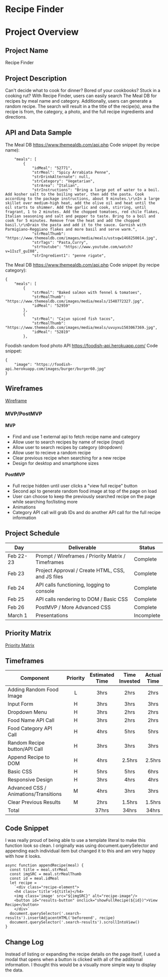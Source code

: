 # Recipe Finder

# Project Overview

## Project Name

Recipe Finder

## Project Description

Can't decide what to cook for dinner? Bored of your cookbooks? Stuck in a cooking rut? With Recipe Finder, users can easily search The Meal DB for recipes by meal name and category. Additionally, users can generate a random recipe. The search will result in a the title of the recipe(s), area the recipe is from, the category, a photo, and the full recipe ingredients and directions.

## API and Data Sample

The Meal DB
https://www.themealdb.com/api.php
Code snippet (by recipe name):

```{
    "meals": [
        {
            "idMeal": "52771",
            "strMeal": "Spicy Arrabiata Penne",
            "strDrinkAlternate": null,
            "strCategory": "Vegetarian",
            "strArea": "Italian",
            "strInstructions": "Bring a large pot of water to a boil. Add kosher salt to the boiling water, then add the pasta. Cook according to the package instructions, about 9 minutes.\r\nIn a large skillet over medium-high heat, add the olive oil and heat until the oil starts to shimmer. Add the garlic and cook, stirring, until fragrant, 1 to 2 minutes. Add the chopped tomatoes, red chile flakes, Italian seasoning and salt and pepper to taste. Bring to a boil and cook for 5 minutes. Remove from the heat and add the chopped basil.\r\nDrain the pasta and add it to the sauce. Garnish with Parmigiano-Reggiano flakes and more basil and serve warm.",
            "strMealThumb": "https://www.themealdb.com/images/media/meals/ustsqw1468250014.jpg",
            "strTags": "Pasta,Curry",
            "strYoutube": "https://www.youtube.com/watch?v=1IszT_guI08",
            "strIngredient1": "penne rigate",
```
The Meal DB
https://www.themealdb.com/api.php
Code snippet (by recipe category):
```
{
    "meals": [
        {
            "strMeal": "Baked salmon with fennel & tomatoes",
            "strMealThumb": "https://www.themealdb.com/images/media/meals/1548772327.jpg",
            "idMeal": "52959"
        },
        {
            "strMeal": "Cajun spiced fish tacos",
            "strMealThumb": "https://www.themealdb.com/images/media/meals/uvuyxu1503067369.jpg",
            "idMeal": "52819"
        },
```

Foodish random food photo API
https://foodish-api.herokuapp.com/
Code snippet:
```
{
    "image": "https://foodish-api.herokuapp.com/images/burger/burger60.jpg"
}
```


## Wireframes

[Wireframe](https://wireframe.cc/1wNLfi)

### MVP/PostMVP

#### MVP 

- Find and use 1 external api to fetch recipe name and category
- Allow user to search recipes by name of recipe (input)
- Allow user to search recipes by category (dropdown)
- Allow user to recieve a random recipe
- Clear previous recipe when searching for a new recipe
- Design for desktop and smartphone sizes

#### PostMVP  

- Full recipe hidden until user clicks a "view full recipe" button
- Second api to generate random food image at top of the page on load
- User can choose to keep the previously searched recipe on the page while searching for/listing more
- Animations
- Category API call will grab IDs and do another API call for the full recipe information

## Project Schedule

|  Day | Deliverable | Status
|---|---| ---|
|Feb 22-23| Prompt / Wireframes / Priority Matrix / Timeframes | Complete
|Feb 23| Project Approval / Create HTML, CSS, and JS files| Complete
|Feb 24| API calls functioning, logging to console | Complete
|Feb 25| API calls rendering to DOM / Basic CSS  | Complete
|Feb 26| PostMVP / More Advanced CSS| Complete
|March 1| Presentations | Incomplete

## Priority Matrix

[Priority Matrix](https://lucid.app/lucidchart/invitations/accept/de05d9c2-ac7c-4925-9260-a697f7fcff41)

## Timeframes

| Component | Priority | Estimated Time | Time Invested | Actual Time |
| --- | :---: |  :---: | :---: | :---: |
| Adding Random Food Image | L | 3hrs| 2hrs | 2hrs |
| Input Form | H | 3hrs| 3hrs | 3hrs |
| Dropdown Menu | H | 3hrs| 2hrs | 2hrs |
| Food Name API Call | H | 3hrs| 2hrs | 2hrs |
| Food Category API Call | H | 4hrs| 5hrs | 5hrs |
| Random Recipe button/API Call | H | 3hrs| 3hrs | 3hrs |
| Append Recipe to DOM | H | 4hrs| 2.5hrs | 2.5hrs |
| Basic CSS | H | 5hrs| 5hrs | 6hrs |
| Responsive Design | H | 3hrs| 4hrs | 4hrs |
| Advanced CSS / Animations/Transitions | M | 4hrs| 3hrs | 3hrs |
| Clear Previous Results | M | 2hrs| 1.5hrs | 1.5hrs |
| Total |  | 37hrs| 34hrs | 34hrs |

## Code Snippet

I was really proud of being able to use a template literal to make this function look so clean. I originally was using document.querySelector and appending each individual item but changed it to this and am very happy with how it looks.

```
async function appendRecipe(meal) {
  const title = meal.strMeal
  const imgSRC = meal.strMealThumb
  const id = meal.idMeal
  let recipe =
    `<div class="recipe-element">
    <h4 class='title'>${title}</h4>
    <img class='image' src="${imgSRC}" alt="recipe-image"/>
    <button id="results-button" onclick="showFullRecipe(${id})">View Recipe</button>
    </div>`
  document.querySelector('.search-results').insertAdjacentHTML('beforeend', recipe)
  document.querySelector('.search-results').scrollIntoView()
}
```

## Change Log
 Instead of listing or expanding the recipe details on the page itself, I used a modal that opens when a button is clicked with all of the additional information. I thought this would be a visually more simple way to display the data.
